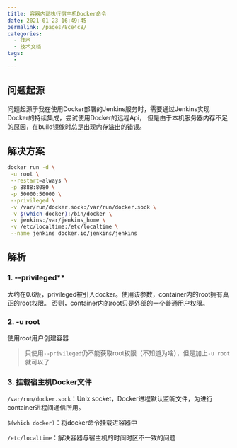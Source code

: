 ```yaml
---
title: 容器内部执行宿主机Docker命令
date: 2021-01-23 16:49:45
permalink: /pages/8ce4c8/
categories:
  - 技术
  - 技术文档
tags:
  - 
---
```


## 问题起源
问题起源于我在使用Docker部署的Jenkins服务时，需要通过Jenkins实现Docker的持续集成，尝试使用Docker的远程Api，
但是由于本机服务器内存不足的原因，在build镜像时总是出现内存溢出的错误。

<!-- more -->

## 解决方案
```bash
docker run -d \
 -u root \
 --restart=always \
 -p 8888:8080 \
 -p 50000:50000 \
 --privileged \
 -v /var/run/docker.sock:/var/run/docker.sock \
 -v $(which docker):/bin/docker \
 -v jenkins:/var/jenkins_home \
 -v /etc/localtime:/etc/localtime \
 --name jenkins docker.io/jenkins/jenkins
```
## 解析
### 1. --privileged**
大约在0.6版，privileged被引入docker。使用该参数，container内的root拥有真正的root权限。
否则，container内的root只是外部的一个普通用户权限。

### 2. **-u root**
使用root用户创建容器
> 只使用`--privileged`仍不能获取root权限（不知道为啥），但是加上`-u root`就可以了

### 3. 挂载宿主机Docker文件
`/var/run/docker.sock`：Unix socket，Docker进程默认监听文件，为进行container进程间通信所用。

`$(which docker)`：将docker命令挂载进容器中

`/etc/localtime`：解决容器与宿主机的时间时区不一致的问题
